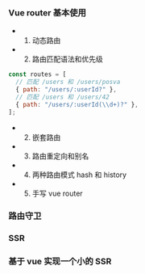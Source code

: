 ### Vue router 基本使用

- 1. 动态路由
- 2. 路由匹配语法和优先级
  <!-- 可以通过使用 ? 修饰符(0 个或 1 个)将一个参数标记为可选 -->

```js
const routes = [
  // 匹配 /users 和 /users/posva
  { path: "/users/:userId?" },
  // 匹配 /users 和 /users/42
  { path: "/users/:userId(\\d+)?" },
];
```

- 2. 嵌套路由
- 3. 路由重定向和别名
- 4. 两种路由模式 hash 和 history
- 5. 手写 vue router

### 路由守卫

### SSR

### 基于 vue 实现一个小的 SSR
